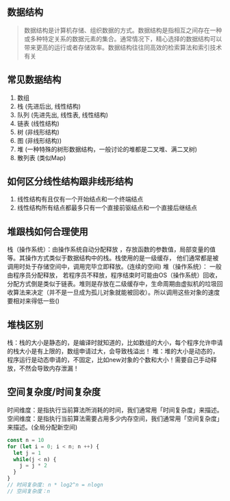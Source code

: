 ## 数据结构
> 数据结构是计算机存储、组织数据的方式。数据结构是指相互之间存在一种或多种特定关系的数据元素的集合。通常情况下，精心选择的数据结构可以带来更高的运行或者存储效率。数据结构往往同高效的检索算法和索引技术有关

## 常见数据结构
1. 数组
2. 栈 (先进后出, 线性结构)
3. 队列 (先进先出, 线性表, 线性结构)
4. 链表 (线性结构)
5. 树 (非线形结构)
6. 图 (非线形结构))
7. 堆 (一种特殊的树形数据结构，一般讨论的堆都是二叉堆、满二叉树)
8. 散列表 (类似Map)

## 如何区分线性结构跟非线形结构
1. 线性结构有且仅有一个开始结点和一个终端结点
2. 线性结构所有结点都最多只有一个直接前驱结点和一个直接后继结点

## 堆跟栈如何合理使用
栈（操作系统）：由操作系统自动分配释放 ，存放函数的参数值，局部变量的值等。其操作方式类似于数据结构中的栈。栈使用的是一级缓存， 他们通常都是被调用时处于存储空间中，调用完毕立即释放。(连续的空间)
堆（操作系统）： 一般由程序员分配释放， 若程序员不释放，程序结束时可能由OS（操作系统）回收，分配方式倒是类似于链表。堆则是存放在二级缓存中，生命周期由虚拟机的垃圾回收算法来决定（并不是一旦成为孤儿对象就能被回收）。所以调用这些对象的速度要相对来得低一些()

## 堆栈区别
栈：栈的大小是静态的，是编译时就知道的，比如数组的大小，每个程序允许申请的栈大小是有上限的，数组申请过大，会导致栈溢出！
堆：堆的大小是动态的，程序运行是动态申请的，不固定，比如new对象的个数和大小！需要自己手动释放，不然会导致内存泄漏！


## 空间复杂度/时间复杂度
时间维度：是指执行当前算法所消耗的时间，我们通常用「时间复杂度」来描述。
空间维度：是指执行当前算法需要占用多少内存空间，我们通常用「空间复杂度」来描述。(全局分配新空间)
```js
const n = 10
for (let i = 0; i < n; n ++) {
  let j = 1
  while(j < n) {
    j = j * 2
  }
}
// 时间复杂度: n * log2^n = nlogn
// 空间复杂度：n
```
